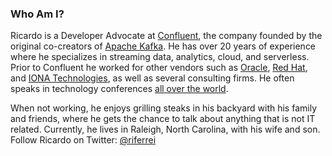 ### Who Am I?

Ricardo is a Developer Advocate at [Confluent](https://www.confluent.io), the company founded by the original co-creators of [Apache Kafka](https://kafka.apache.org). He has over 20 years of experience where he specializes in streaming data, analytics, cloud, and serverless. Prior to Confluent he worked for other vendors such as [Oracle](https://www.oracle.com), [Red Hat](https://www.redhat.com), and [IONA Technologies](https://en.wikipedia.org/wiki/IONA_Technologies), as well as several consulting firms. He often speaks in technology conferences [all over the world](https://riferrei.com/speaking-calendar).

When not working, he enjoys grilling steaks in his backyard with his family and friends, where he gets the chance to talk about anything that is not IT related.
Currently, he lives in Raleigh, North Carolina, with his wife and son. Follow Ricardo on Twitter: [@riferrei](https://twitter.com/riferrei)
